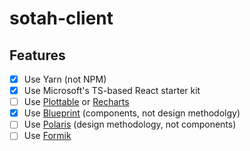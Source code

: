 # sotah-client

## Features

- [x] Use Yarn (not NPM)
- [x] Use Microsoft's TS-based React starter kit
- [ ] Use [Plottable](https://github.com/palantir/plottable) or [Recharts](https://github.com/recharts/recharts)
- [x] Use [Blueprint](http://blueprintjs.com/) (components, not design methodolgy)
- [ ] Use [Polaris](https://polaris.shopify.com/) (design methodology, not components)
- [ ] Use [Formik](https://github.com/jaredpalmer/formik)
